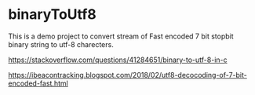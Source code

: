 # binaryToUtf8

This is a demo project to convert stream of Fast encoded 7 bit stopbit binary string to utf-8 charecters.

https://stackoverflow.com/questions/41284651/binary-to-utf-8-in-c

https://ibeacontracking.blogspot.com/2018/02/utf8-decocoding-of-7-bit-encoded-fast.html


